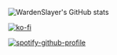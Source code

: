 ![WardenSlayer's GitHub stats](https://github-readme-stats-two-gold-42.vercel.app/api?username=wardenslayer&show_icons=true&theme=onedark)

[![ko-fi](https://ko-fi.com/img/githubbutton_sm.svg)](https://ko-fi.com/G2G0H3KMZ)



[![spotify-github-profile](https://spotify-github-profile.vercel.app/api/view?uid=1216104368&cover_image=true&theme=natemoo-re&show_offline=true&background_color=000000&interchange=true&bar_color=53b14f&bar_color_cover=true)](https://spotify-github-profile.vercel.app/api/view?uid=1216104368&redirect=true)

